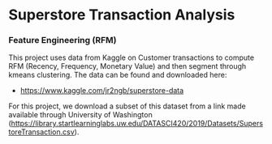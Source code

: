 # Superstore Transaction Analysis
### Feature Engineering (RFM)

This project uses data from Kaggle on Customer transactions to compute RFM (Recency, Frequency, Monetary Value) and then segment through kmeans clustering.
The data can be found and downloaded here: 
- https://www.kaggle.com/jr2ngb/superstore-data

For this project, we download a subset of this dataset from a link made available through University of Washington (https://library.startlearninglabs.uw.edu/DATASCI420/2019/Datasets/SuperstoreTransaction.csv).
